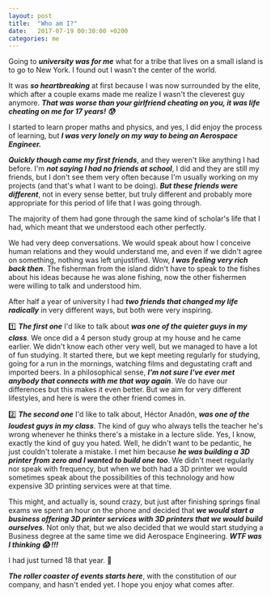 ```yaml
---
layout: post
title:  "Who am I?"
date:   2017-07-19 00:30:00 +0200
categories: me
---
```

Going to ***university was for me*** what for a tribe that lives on a small island is to go to New York. I found out I wasn't the center of the world.

It was ***so heartbreaking*** at first because I was now surrounded by the elite, which after a couple exams made me realize I wasn't the cleverest guy anymore. ***That was worse than your girlfriend cheating on you, it was life cheating on me for 17 years! :cold_sweat:***

I started to learn proper maths and physics, and yes, I did enjoy the process of learning, but ***I was very lonely on my way to being an Aerospace Engineer.***

***Quickly though came my first friends***, and they weren't like anything I had before. I'm ***not saying I had no friends at school***, I did and they are still my friends, but I don't see them very often because I'm usually working on my projects (and that's what I want to be doing). ***But these friends were different***, not in every sense better, but truly different and probably more appropriate for this period of life that I was going through.

The majority of them had gone through the same kind of scholar's life that I had, which meant that we understood each other perfectly.

We had very deep conversations. We would speak about how I conceive human relations and they would understand me, and even if we didn't agree on something, nothing was left unjustified. Wow, ***I was feeling very rich back then***. The fisherman from the island didn't have to speak to the fishes about his ideas because he was alone fishing, now the other fishermen were willing to talk and understood him.

After half a year of university I had ***two friends that changed my life radically*** in very different ways, but both were very inspiring.

:one: ***The first one*** I'd like to talk about ***was one of the quieter guys in my class***. We once did a 4 person study group at my house and he came earlier. We didn't know each other very well, but we managed to have a lot of fun studying. It started there, but we kept meeting regularly for studying, going for a run in the mornings, watching films and degustating craft and imported beers. In a philosophical sense, ***I'm not sure I've ever met anybody that connects with me that way again***.
We do have our differences but this makes it even better.
But we aim for very different lifestyles, and here is were the other friend comes in.

:two: ***The second one*** I'd like to talk about, Héctor Anadón, ***was one of the loudest guys in my class***. The kind of guy who always tells the teacher he's wrong whenever he thinks there's a mistake in a lecture slide. Yes, I know, exactly the kind of guy you hated. Well, he didn't want to be pedantic, he just couldn't tolerate a mistake. I met him because ***he was building a 3D printer from zero and I wanted to build one too***. We didn't meet regularly nor speak with frequency, but when we both had a 3D printer we would sometimes speak about the possibilities of this technology and how expensive 3D printing services were at that time.

This might, and actually is, sound crazy, but just after finishing springs final exams we spent an hour on the phone and decided that ***we would start a business offering 3D printer services with 3D printers that we would build ourselves***. Not only that, but we also decided that we would start studying a Business degree at the same time we did Aerospace Engineering. ***WTF was I thinking :scream: !!!***

I had just turned 18 that year. :birthday:

***The roller coaster of events starts here***, with the constitution of our company, and hasn't ended yet. I hope you enjoy what comes after.
